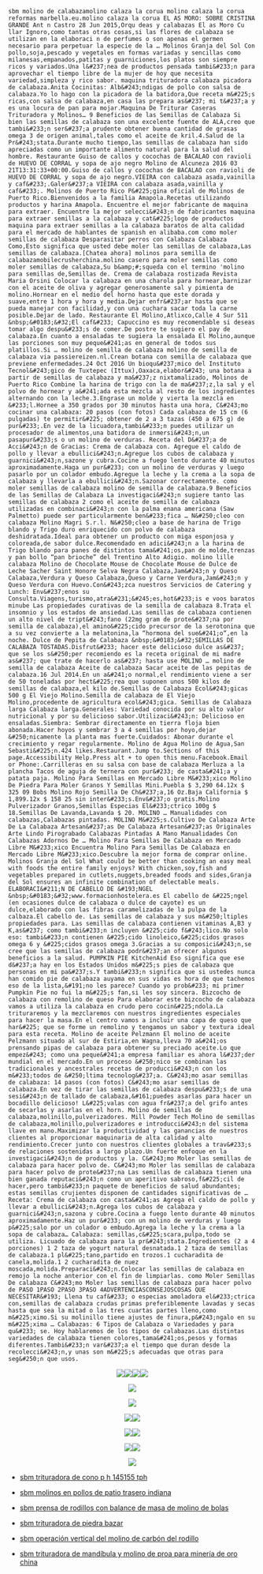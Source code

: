 
```
sbm molino de calabazamolino calaza la corua molino calaza la corua reformas marbella.eu.molino calaza la corua EL AS MORO: SOBRE CRISTINA GRANDE Ant n Castro 28 Jun 2015,Orqu deas y calabazas El as Moro Cu llar Ignoro,como tantas otras cosas,si las flores de calabaza se utilizan en la elaboraci n de perfumes o son apenas el germen necesario para perpetuar la especie de la … Molinos Granja del Sol Con pollo,soja,pescado y vegetales en formas variadas y sencillas como milanesas,empanados,patitas y guarniciones,los platos son siempre ricos y variados.Una l&#237;nea de productos pensada tambi&#233;n para aprovechar el tiempo libre de la mujer de hoy que necesita variedad,simpleza y rico sabor. maquina trituradora calabaza picadora de calabaza.Anita Cocinitas: Alb&#243;ndigas de pollo con salsa de calabaza.Yo lo hago con la picadora de la batidora,Que receta m&#225;s ricas,con salsa de calabaza,en casa las prepara as&#237; mi t&#237;a y es una locura de pan para mojar.Maquina De Triturar Caseras Trituradora y Molinos… 9 Beneficios de las Semillas de Calabaza Si bien las semillas de calabaza son una excelente fuente de ALA,creo que tambi&#233;n ser&#237;a prudente obtener buena cantidad de grasas omega 3 de origen animal,tales como el aceite de kril.4.Salud de la Pr&#243;stata.Durante mucho tiempo,las semillas de calabaza han sido apreciadas como un importante alimento natural para la salud del hombre. Restaurante Guiso de callos y cocochas de BACALAO con ravioli de HUEVO DE CORRAL y sopa de ajo negro Molino de Alcuneza 2016 03 21T13:31:33+00:00.Guiso de callos y cocochas de BACALAO con ravioli de HUEVO DE CORRAL y sopa de ajo negro.VIEIRA con calabaza asada,vainilla y caf&#233;.Galer&#237;a VIEIRA con calabaza asada,vainilla y caf&#233;. Molinos de Puerto Rico P&#225;gina oficial de Molinos de Puerto Rico.Bienvenidos a la familia Amapola.Recetas utilizando productos y harina Amapola. Encuentre el mejor fabricante de maquina para extraer. Encuentre la mejor selecci&#243;n de fabricantes maquina para extraer semillas a la calabaza y cat&#225;logo de productos maquina para extraer semillas a la calabaza baratos de alta calidad para el mercado de hablantes de spanish en alibaba.com como moler semillas de calabaza Desparasitar perros con Calabaza Calabaza Como,Esto significa que usted debe moler las semillas de calabaza,Las semillas de calabaza.[Chatea ahora] molinos para semilla de calabazamobilecrusherchina.molino casero para moler semillas como moler semillas de calabaza,Su b&amp;#;squeda con el termino 'molino para semillas de,Semillas de. Crema de calabaza rostizada Revista Maria Orsini Colocar la calabaza en una charola para hornear,barnizar con el aceite de oliva y agregar generosamente sal y pimienta de molino.Hornear en el medio del horno hasta que este dorada y suave,entre 1 hora y hora y media.Dejar enfr&#237;ar hasta que se pueda manejar con facilidad,y con una cuchara sacar toda la carne posible.Dejar de lado. Restaurante El Molino,Atlixco,Calle 4 Sur 511 &nbsp;&#0183;&#32;El caf&#233; Capuccino es muy recomendable si deseas tomar algo despu&#233;s de comer.De postre te sugiero el pay de calabaza.En cuanto a ensaladas te sugiera la ensalada El Molino,aunque las porciones son muy peque&#241;as en general de todos sus platillos.Si … molino de semilla de calabaza molino de semilla de calabaza via passiereizen.nl.Crean botana con semilla de calabaza que previene enfermedades.24 Oct 2016 Un bioqu&#237;mico del Instituto Tecnol&#243;gico de Tuxtepec (Ittux),Oaxaca,elabor&#243; una botana a partir de semillas de calabaza y ma&#237;z nixtamalizado, Molinos de Puerto Rico Combine la harina de trigo con la de ma&#237;z,la sal y el polvo de hornear y a&#241;ada esta mezcla al resto de los ingredientes alternando con la leche.3.Engrase un molde y vierta la mezcla en &#233;l.Hornee a 350 grados por 30 minutos hasta una hora, C&#243;mo cocinar una calabaza: 20 pasos (con fotos) Cada calabaza de 15 cm (6 pulgadas) te permitir&#225; obtener de 2 a 3 tazas (450 a 675 g) de pur&#233;.En vez de la licuadora,tambi&#233;n puedes utilizar un procesador de alimentos,una batidora de inmersi&#243;n,un pasapur&#233;s o un molino de verduras. Receta del D&#237;a de Acci&#243;n de Gracias: Crema de calabaza con. Agregue el caldo de pollo y llevar a ebullici&#243;n.Agregue los cubos de calabaza y guarnici&#243;n,sazone y cubra.Cocine a fuego lento durante 40 minutos aproximadamente.Haga un pur&#233; con un molino de verduras y luego pasarlo por un colador embudo.Agregue la leche y la crema a la sopa de calabaza y llevarla a ebullici&#243;n.Sazonar correctamente. como moler semillas de calabaza molino de semilla de calabaza.9 Beneficios de las Semillas de Calabaza La investigaci&#243;n sugiere tanto las semillas de calabaza 2 como el aceite de semilla de calabaza utilizadas en combinaci&#243;n con la palma enana americana (Saw Palmetto) puede ser particularmente ben&#233;fica … N&#250;cleo con calabaza Molino Magri S.r.l. N&#250;cleo a base de harina de Trigo blando y Trigo duro enriquecido con polvo de calabaza deshidratada.Ideal para obtener un producto con miga esponjosa y coloreada,de sabor dulce.Recomendado en adici&#243;n a la harina de Trigo blando para panes de distintos tama&#241;os,pan de molde,trenzas y pan bollo “pan brioche” del Trentino Alto Adigio. molino lille calabaza Molino de Chocolate Mouse de Chocolate Mouse de Dulce de Leche Sacher Saint Honore Selva Negra Calabaza,Jam&#243;n y Queso Calabaza,Verdura y Queso Calabaza,Queso y Carne Verdura,Jam&#243;n y Queso Verdura con Huevo.Con&#243;zca nuestros Servicios de Catering y Lunch: Env&#237;enos su Consulta.Viagens,turismo,atra&#231;&#245;es,hot&#233;is e voos baratos minube Las propiedades curativas de la semilla de calabaza 8.Trata el insomnio y los estados de ansiedad.Las semillas de calabaza contienen un alto nivel de tript&#243;fano (22mg gram de prote&#237;na por semilla de calabaza),el amino&#225;cido precursor de la serotonina que a su vez convierte a la melatonina,la “hormona del sue&#241;o“,en la noche. Dulce de Pepita de Calabaza &nbsp;&#0183;&#32;SEMILLAS DE CALABAZA TOSTADAS.Disfrut&#233; hacer este delicioso dulce as&#237; que se los s&#250;per recomiendo es la receta original de mi madre as&#237; que trate de hacerlo as&#237; hasta use MOLINO … molino de semilla de calabaza Aceite de calabaza Sacar aceite de las pepitas de calabaza.16 Jul 2014.En un a&#241;o normal,el rendimiento viene a ser de 50 toneladas por hect&#225;rea que suponen unos 500 kilos de semillas de calabaza,el kilo de.Semillas de Calabaza Ecol&#243;gicas 500 g El Viejo Molino.Semilla de calabaza de El Viejo Molino,procedente de agricultura ecol&#243;gica. Semillas de Calabaza larga Calabaza larga.Generales: Variedad conocida por su alto valor nutricional y por su delicioso sabor.Utilizaci&#243;n: Delicioso en ensaladas.Siembra: Sembrar directamente en tierra floja bien abonada.Hacer hoyos y sembrar 3 a 4 semillas por hoyo,dejar &#250;nicamente la planta mas fuerte.Cuidados: Abonar durante el crecimiento y regar regularmente. Molino de Agua Molino de Agua,San Sebasti&#225;n.424 likes.Restaurant.Jump to.Sections of this page.Accessibility Help.Press alt + to open this menu.Facebook.Email or Phone:.Carrilleras en su salsa con base de calabaza Merluza a la plancha Tacos de aguja de ternera con pur&#233; de casta&#241;a y patata paja. Molino Para Semillas en Mercado Libre M&#233;xico Molino De Piedra Para Moler Granos Y Semillas Mini.Puebla $ 3,290 64.12x $ 325 09 Bobs Molino Rojo Semilla De Ch&#237;a,16 Oz.Baja California $ 1,899.12x $ 158 25 sin inter&#233;s.Env&#237;o gratis.Molino Pulverizador Granos,Semillas Especias El&#233;ctrico 100g $ 18.Semillas De Lavanda,Lavanda $ 20. MOLINO … Manualidades con calabazas,Calabazas pintadas. MOLINO M&#225;s.Cultivo De Calabaza Arte De La Calabaza Artesan&#237;as De Calabaza Artesan&#237;as Originales Arte Lindo Pirograbado Calabazas Pintadas A Mano Manualidades Con Calabazas Adornos De … Molino Para Semillas De Calabaza en Mercado Libre M&#233;xico Encuentra Molino Para Semillas De Calabaza en Mercado Libre M&#233;xico.Descubre la mejor forma de comprar online. Molinos Granja del Sol What could be better than cooking an easy meal with foods the entire family enjoys? With chicken,soy,fish and vegetables prepared in cutlets,nuggets,breaded foods and sides,Granja del Sol ensures an infinite combination of delectable meals. ELABORACI&#211;N DE CABELLO DE &#193;NGEL &nbsp;&#0183;&#32;www.formacionhostelera.es El cabello de &#225;ngel (en ocasiones dulce de calabaza o dulce de cayote) es un dulce,elaborado con las fibras caramelizadas de la pulpa de la calbaza.El cabello de. Las semillas de calabaza y sus m&#250;ltiples propiedades para. Las semillas de calabaza contienen vitaminas A,B3 y K,as&#237; como tambi&#233;n incluyen &#225;cido f&#243;lico.No solo eso: tambi&#233;n contienen &#225;cido linoleico,&#225;cidos grasos omega 6 y &#225;cidos grasos omega 3.Gracias a su composici&#243;n,se cree que las semillas de calabaza podr&#237;an ofrecer algunos beneficios a la salud. PUMPKIN PIE KitchenAid Eso significa que ese d&#237;a hay en los Estados Unidos m&#225;s pies de calabaza que personas en mi pa&#237;s.Y tambi&#233;n significa que si ustedes nunca han comido pie de calabaza auyama en sus vidas es hora de que tachemos eso de la lista,&#191;no les parece? Cuando yo prob&#233; mi primer Pumpkin Pie no fui la m&#225;s fan,si les soy sincera. Bizcocho de calabaza con remolino de queso Para elaborar este bizcocho de calabaza vamos a utiliza la calabaza en crudo pero cocin&#225;ndola.La trituraremos y la mezclaremos con nuestros ingredientes especiales para hacer la masa.En el centro vamos a incluir una capa de queso que har&#225; que se forme un remolino y tengamos un sabor y textura ideal para esta receta. Molino de aceite Pelzmann El molino de aceite Pelzmann situado al sur de Estiria,en Wagna,lleva 70 a&#241;os prensando pipas de calabaza para obtener su preciado aceite.Lo que empez&#243; como una peque&#241;a empresa familiar es ahora l&#237;der mundial en el mercado.En un proceso &#250;nico se combinan las tradicionales y ancestrales recetas de producci&#243;n con los m&#233;todos de &#250;ltima tecnolog&#237;a. C&#243;mo asar semillas de calabaza: 14 pasos (con fotos) C&#243;mo asar semillas de calabaza.En vez de tirar las semillas de calabaza despu&#233;s de una sesi&#243;n de tallado de calabaza,&#161;puedes asarlas para hacer un bocadillo delicioso! L&#225;valas con agua fr&#237;a del grifo antes de secarlas y asarlas en el horn. Molino de semillas de calabaza,molinillo,pulverizadores. Mill Powder Tech Molino de semillas de calabaza,molinillo,pulverizadores e introducci&#243;n del sistema llave en mano.Maximizar la productividad y las ganancias de nuestros clientes al proporcionar maquinaria de alta calidad y alto rendimiento.Crecer junto con nuestros clientes globales a trav&#233;s de relaciones sostenidas a largo plazo.Un fuerte enfoque en la investigaci&#243;n de productos y la. C&#243;mo Moler las semillas de calabaza para hacer polvo de. C&#243;mo Moler las semillas de calabaza para hacer polvo de prote&#237;na Las semillas de calabaza tienen una bien ganada reputaci&#243;n como un aperitivo sabroso,f&#225;cil de hacer,pero tambi&#233;n paquete de beneficios de salud abundantes; estas semillas crujientes disponen de cantidades significativas de … Receta: Crema de calabaza con casta&#241;as Agrega el caldo de pollo y llevar a ebullici&#243;n.Agrega los cubos de calabaza y guarnici&#243;n,sazona y cubre.Cocina a fuego lento durante 40 minutos aproximadamente.Haz un pur&#233; con un molino de verduras y luego p&#225;salo por un colador o embudo.Agrega la leche y la crema a la sopa de calabaza… Calabaza: semillas,c&#225;scara,pulpa,todo se utiliza. Licuado de calabaza para la pr&#243;stata.Ingredientes (2 a 4 porciones) 1 2 taza de yogurt natural desnatada.1 2 taza de semillas de calabaza.1 pl&#225;tano,partido en trozos.1 cucharadita de canela,molida.1 2 cucharadita de nuez moscada,molida.Preparaci&#243;n.Colocar las semillas de calabaza en remojo la noche anterior con el fin de limpiarlas. como Moler Semillas De calabaza C&#243;mo Moler las semillas de calabaza para hacer polvo de PASO 1PASO 2PASO 3PASO 4ADVERTENCIASCONSEJOSCOSAS QUE NECESITAR&#193; Llena tu caf&#233; o especias amoladora el&#233;ctrica con,semillas de calabaza crudas primas preferiblemente lavadas y secas hasta que sea la mitad o las tres cuartas partes lleno,como m&#225;ximo.Si su molinillo tiene ajustes de finura,p&#243;ngalo en su m&#225;xima … Calabazas: 6 Tipos de Calabaza o Variedades y para qu&#233; se. Hoy hablaremos de los tipos de calabazas.Las distintas variedades de calabaza tienen colores,tama&#241;os,pesos y formas diferentes.Tambi&#233;n var&#237;a el tiempo que duran desde la recolecci&#243;n,y unas son m&#225;s adecuadas que otras para seg&#250;n que usos. 
```

<div align="center">

<a href="https://es-mill.shibang-china.com/github&k=sbm+molino+de+calabaza"><img src="https://static.shibang-china.com/es/mill/index.jpg"></a><a href="https://es-mill.shibang-china.com/materials.htmlgithub&k=sbm+molino+de+calabaza"><img src="https://static.shibang-china.com/es/mill/materials.jpg"></a><a href="https://es-mill.shibang-china.com/about.htmlgithub&k=sbm+molino+de+calabaza"><img src="https://static.shibang-china.com/es/mill/about.jpg"></a><a href="https://es-mill.shibang-china.com/contact.htmlgithub&k=sbm+molino+de+calabaza"><img src="https://static.shibang-china.com/es/mill/contact.jpg"></a>

<a href="https://es-mill.shibang-china.com/github&k=sbm+molino+de+calabaza"><img src="https://static.shibang-china.com/es/mill/banner.jpg"></a>

<a href="https://swt.shibang-china.com/github&k=sbm+molino+de+calabaza"><img src="https://static.shibang-china.com/es/mill/chat.jpg"></a>

<a href="https://es-mill.shibang-china.com/products/vertical-roller-mill.htmlgithub&k=sbm+molino+de+calabaza"><img src="https://static.shibang-china.com/es/mill/vertical.jpg"></a><a href="https://es-mill.shibang-china.com/products/raymond-mill.htmlgithub&k=sbm+molino+de+calabaza"><img src="https://static.shibang-china.com/es/mill/raymond.jpg"></a>

<a href="https://es-mill.shibang-china.com/products/ultrafine-grinding-mill.htmlgithub&k=sbm+molino+de+calabaza"><img src="https://static.shibang-china.com/es/mill/ultrafine.jpg"></a><a href="https://es-mill.shibang-china.com/products/trapezium-grinding-mill.htmlgithub&k=sbm+molino+de+calabaza"><img src="https://static.shibang-china.com/es/mill/trapezium.jpg"></a>

<a href="https://es-mill.shibang-china.com/products/ball-mill.htmlgithub&k=sbm+molino+de+calabaza"><img src="https://static.shibang-china.com/es/mill/ball.jpg"></a><a href="https://es-mill.shibang-china.com/products/hammer-mill.htmlgithub&k=sbm+molino+de+calabaza"><img src="https://static.shibang-china.com/es/mill/hammer.jpg"></a>

<a href="https://swt.shibang-china.com/github&k=sbm+molino+de+calabaza"><img src="https://static.shibang-china.com/es/mill/case.jpg"></a>

</div>


* [sbm trituradora de cono p h 145155 tph](sbm%20trituradora%20de%20cono%20p%20h%20145155%20tph.md)

* [sbm molinos en pollos de patio trasero indiana](sbm%20molinos%20en%20pollos%20de%20patio%20trasero%20indiana.md)

* [sbm prensa de rodillos con balance de masa de molino de bolas](sbm%20prensa%20de%20rodillos%20con%20balance%20de%20masa%20de%20molino%20de%20bolas.md)

* [sbm trituradora de piedra bazar](sbm%20trituradora%20de%20piedra%20bazar.md)

* [sbm operación vertical del molino de carbón del rodillo](sbm%20operaci%C3%B3n%20vertical%20del%20molino%20de%20carb%C3%B3n%20del%20rodillo.md)

* [sbm trituradora de mandíbula y molino de proa para minería de oro china](sbm%20trituradora%20de%20mand%C3%ADbula%20y%20molino%20de%20proa%20para%20miner%C3%ADa%20de%20oro%20china.md)